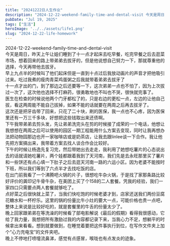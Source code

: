 ```yaml
---
title: "20241222日人生作业"
description: "2024-12-22-weekend-family-time-and-dental-visit 今天是周日，昨 [&hellip;]"
pubDate: "Jul 19, 2025"
tags: ["生活"]
heroImage: '../../assets/life1.png'
slug: "2024-12-22-life-homework"
---
```


2024-12-22-weekend-family-time-and-dental-visit  
今天是周日，昨天上午让娃们睡到了十一点才起床去吃早餐，吃完早餐之后去逛菜市场，想着回来的路上带弟弟去拔牙的，但是他说想自己努力一下，那就尊重他的选择，今天再带他去拔牙。  
早上九点半的时候叫了他们起床但是一直到十点过后我放动画片的声音才把他吸引过来。吃过我煮的瘦肉青菜鸡蛋粥之后我就带着弟弟去拔牙了  
十一点才出的门，到了那边之后还要等一下，这次弟弟一点也不怕了，因为上次拔过一次了，这次他也选择不打麻药，很勇敢地也不叫也不哭，很快就完事了。  
医生在检查的时候说他两个门牙都松了的，只是右边的更松一点，左边的让他自己拔，看这两周能不能自己拔掉，如果不能的话就要在两周之后再去拔牙了。  
这次还是把牙齿带了回来，只花了二十块，刷的医保，我一点也不心疼，因为医保里还有一万三千多块，好想把这些钱取出来还债啊。  
下午我带弟弟去剪头发，先让弟弟洗完头在剪的时候接了成荣的一个电话，他想让我想想在两周之后可以使用的园区一期工程能用什么方案去变现，同时让我再想办法把动物园那边也开一家咖啡店或是奶茶店，让我去跟linlee谈一下合作。我让他先把方案搞出来，我带着方案去找人谈合作会比较好。  
下午的时候让杨逸先复习完，然后带她出去走走，我利用了她想吃薯片的心态说出去的话就请她吃薯片，两个娃都跟着我到了天河南，我们先是去永旺那里买了薯片和一些饼还有点心填一下肚子之后去逛天河南一路的六运小区。因为老婆不能按时下班，所以我们等到了六点半才去找吃饭的店。  
在出门前我看了一个沸腾吧火锅的片子，很想吃牛杂火锅，于是找了家那条路比较好评价的龚印记牛骨牛杂，在美团上买了个158的二人套餐。凭我的经验，我们一家四口只需要点两人套餐就够吃了。  
点好菜之后很快就上菜了，当我们快吃饱的时候老婆才到，店家还送我们两份豆腐花糖水和一杯柠乐。这里的锅的份量比牛小灶的要大一点，可能价格也贵一点吧，整体上来说是比较好吃的，就是套餐里的牛舌的份量太少了。  
晚上回家跟弟弟在等洗澡的时候看了部电影解说《最后的假期》看得我很感动，它给了我力量，我想把所有激励过我的内容都记录下来，当我心力不足，想躺平的时候拿出来看看。想到就要做到，在睡觉着要把这件事执行到位，在写作文件夹上加个“心力充电宝”的文件夹吧。  
晚上不停地打喷嚏流鼻涕，感觉有点感冒，喉咙也有点发炎的迹象。